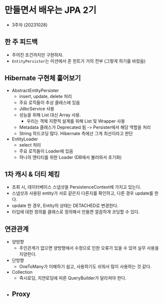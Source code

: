 # 만들면서 배우는 JPA 2기
- 3주차 (20231028)

## 한 주 피드백
- 주어진 조건까지만 구현하자.
- `EntityPersister`는 미션에서 준 힌트가 거의 전부 (그렇게 하기를 바랐음)

## Hibernate 구현체 훑어보기
- AbstractEntityPersister
  - insert, update, delete 처리
  - 주요 로직들이 추상 클래스에 있음
  - JdbcService 사용
  - 성능을 위해 List 대신 Array 사용.
    - 우리는 객체 지향적 설계를 위해 List 및 Wrapper 사용
  - Metadata 클래스가 Deprecated 됨 -> Persister에서 해당 역할을 처리
  - String 하드코딩 많다. Hibernate 측에선 그게 최선이라고 판단
- EntityLoader
  - select 처리
  - 주요 로직들이 Loader에 있음
  - 하나의 엔티티를 위한 Loader (DB에서 불러와서 초기화)

## 1차 캐시 & 더티 체킹
- 조회 시, 데이터베이스 스냅샷을 PersistenceContext에 가지고 있는다.
- 스냅샷과 사용된 entity가 서로 같은지 다른지를 확인하고, 다른 경우 update를 한다.
- update 한 경우, Entity의 상태는 DETACHED로 변경한다.
- 타입에 대한 정의를 클래스로 정의해서 만들면 깔끔하게 코딩할 수 있다.

## 연관관계
- 양방향
  - 주인관계가 없으면 양방향에서 수정으로 인한 오류가 있을 수 있어 실무 사용을 지양한다.
- 단방향
  - OneToMany가 이해하기 쉽고, 사용하기도 쉬워서 많이 사용하는 것 같다.
- Collection
  - 즉시로딩, 지연로딩에 따른 QueryBuilder가 달라져야 한다.
- Proxy
  - 
